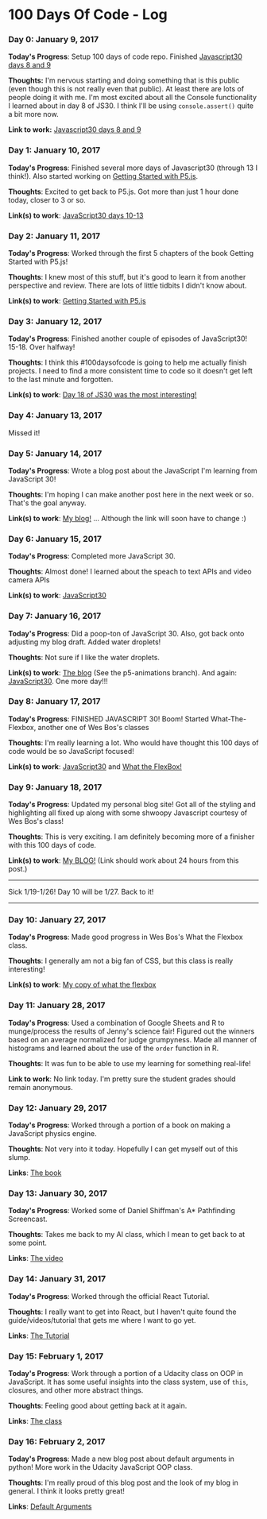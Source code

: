 # 100 Days Of Code - Log

### Day 0: January 9, 2017

**Today's Progress**: Setup 100 days of code repo.  Finished [Javascript30 days 8 and 9](https://github.com/rpalo/JavaScript30)

**Thoughts:** I'm nervous starting and doing something that is this public (even though this is not really even that public).  At least there are lots of people doing it with me.  I'm most excited about all the Console functionality I learned about in day 8 of JS30.  I think I'll be using ```console.assert()``` quite a bit more now.

**Link to work:** [Javascript30 days 8 and 9](https://github.com/rpalo/JavaScript30)

### Day 1: January 10, 2017

**Today's Progress**: Finished several more days of Javascript30 (through 13 I think!).  Also started working on [Getting Started with P5.js](http://shop.oreilly.com/product/0636920032076.do).

**Thoughts**: Excited to get back to P5.js.  Got more than just 1 hour done today, closer to 3 or so.

**Link(s) to work**: [JavaScript30 days 10-13](https://github.com/rpalo/JavaScript30)


### Day 2: January 11, 2017

**Today's Progress**: Worked through the first 5 chapters of the book Getting Started with P5.js!

**Thoughts**: I knew most of this stuff, but it's good to learn it from another perspective and review.  There are lots of little tidbits I didn't know about.

**Link(s) to work**: [Getting Started with P5.js](http://shop.oreilly.com/product/0636920032076.do)


### Day 3: January 12, 2017

**Today's Progress**: Finished another couple of episodes of JavaScript30!  15-18.  Over halfway!

**Thoughts**: I think this #100daysofcode is going to help me actually finish projects.  I need to find a more consistent time to code so it doesn't get left to the last minute and forgotten.

**Link(s) to work**: [Day 18 of JS30 was the most interesting!](https://github.com/rpalo/JavaScript30/tree/master/18%20-%20Adding%20Up%20Times%20with%20Reduce)

### Day 4: January 13, 2017

Missed it!

### Day 5: January 14, 2017

**Today's Progress**: Wrote a blog post about the JavaScript I'm learning from JavaScript 30!

**Thoughts**: I'm hoping I can make another post here in the next week or so.  That's the goal anyway.

**Link(s) to work**: [My blog!](rpalo.github.io) ... Although the link will soon have to change :)

### Day 6: January 15, 2017

**Today's Progress**: Completed more JavaScript 30.  

**Thoughts**: Almost done!  I learned about the speach to text APIs and video camera APIs

**Link(s) to work**: [JavaScript30](https://github.com/rpalo/JavaScript30)

### Day 7: January 16, 2017

**Today's Progress**: Did a poop-ton of JavaScript 30.  Also, got back onto adjusting my blog draft.  Added water droplets!

**Thoughts**: Not sure if I like the water droplets.

**Link(s) to work**: [The blog](https://github.com/rpalo/blog-draft) (See the p5-animations branch).  And again: [JavaScript30](https://github.com/rpalo/JavaScript30).  One more day!!!

### Day 8: January 17, 2017

**Today's Progress**: FINISHED JAVASCRIPT 30!  Boom!  Started What-The-Flexbox, another one of Wes Bos's classes

**Thoughts**: I'm really learning a lot.  Who would have thought this 100 days of code would be so JavaScript focused!

**Link(s) to work**:  [JavaScript30](https://github.com/rpalo/JavaScript30) and [What the FlexBox!](https://flexbox.io)

### Day 9: January 18, 2017

**Today's Progress**: Updated my personal blog site!  Got all of the styling and highlighting all fixed up along with some shwoopy Javascript courtesy of Wes Bos's class!

**Thoughts**:  This is very exciting.  I am definitely becoming more of a finisher with this 100 days of code.

**Link(s) to work**: [My BLOG!](http://assertnotmagic.com)  (Link should work about 24 hours from this post.)

***
Sick 1/19-1/26!  Day 10 will be 1/27.  Back to it!
***

### Day 10: January 27, 2017

**Today's Progress**: Made good progress in Wes Bos's What the Flexbox class.

**Thoughts**: I generally am not a big fan of CSS, but this class is really interesting!

**Link(s) to work**: [My copy of what the flexbox](https://github.com/rpalo/what-the-flexbox)

### Day 11: January 28, 2017

**Today's Progress**: Used a combination of Google Sheets and R to munge/process the results of Jenny's science fair!  Figured out the winners based on an average normalized for judge grumpyness.  Made all manner of histograms and learned about the use of the `order` function in R.

**Thoughts**: It was fun to be able to use my learning for something real-life!

**Link to work**: No link today.  I'm pretty sure the student grades should remain anonymous.

### Day 12: January 29, 2017

**Today's Progress**: Worked through a portion of a book on making a JavaScript physics engine.

**Thoughts**: Not very into it today.  Hopefully I can get myself out of this slump.

**Links**: [The book](http://www.allitebooks.com/building-a-2d-game-physics-engine/)

### Day 13: January 30, 2017

**Today's Progress**: Worked some of Daniel Shiffman's A\* Pathfinding Screencast.

**Thoughts**: Takes me back to my AI class, which I mean to get back to at some point.

**Links**: [The video](https://youtu.be/aKYlikFAV4k)

### Day 14: January 31, 2017

**Today's Progress**: Worked through the official React Tutorial.

**Thoughts**: I really want to get into React, but I haven't quite found the guide/videos/tutorial that gets me where I want to go yet.

**Links**: [The Tutorial](https://facebook.github.io/react/tutorial/tutorial.html)

### Day 15: February 1, 2017

**Today's Progress**: Work through a portion of a Udacity class on OOP in JavaScript.  It has some useful insights into the class system, use of `this`, closures, and other more abstract things.

**Thoughts**: Feeling good about getting back at it again.

**Links**: [The class](https://classroom.udacity.com/courses/ud015/lessons/2593668700/concepts/26167386300923)

### Day 16: February 2, 2017

**Today's Progress**: Made a new blog post about default arguments in python!  More work in the Udacity JavaScript OOP class.

**Thoughts**: I'm really proud of this blog post and the look of my blog in general.  I think it looks pretty great!

**Links**: [Default Arguments](http://assertnotmagic.com/2017/02/02/default-argument-tricks.html)
